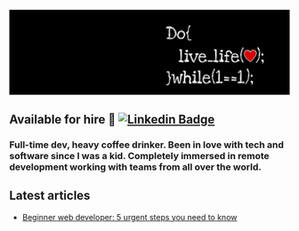 

![banner](41993.jpg)

## Available for hire :seedling: [![Linkedin Badge](https://img.shields.io/badge/-meltrust-blue?style=flat-square&logo=Linkedin&logoColor=white&link=https://www.linkedin.com/in/meltrust/)](https://www.linkedin.com/in/meltrust/)
### Full-time dev, heavy coffee drinker. Been in love with tech and software since I was a kid.  Completely immersed in remote development working with teams from all over the world. 

## Latest articles
<!-- BLOG-POST-LIST:START -->
- [Beginner web developer: 5 urgent steps you need to know](https://meltrust.medium.com/beginner-web-developer-5-urgent-steps-you-need-to-know-a44f0b7a37a)
<!-- BLOG-POST-LIST:END -->

<!--
**Meltrust/Meltrust** is a ✨ _special_ ✨ repository because its `README.md` (this file) appears on your GitHub profile.

Here are some ideas to get you started:

- 🔭 I’m currently working on ...
- 🌱 I’m currently learning ...
- 👯 I’m looking to collaborate on ...
- 🤔 I’m looking for help with ...
- 💬 Ask me about ...
- 📫 How to reach me: ...
- 😄 Pronouns: ...
- ⚡ Fun fact: ...
-->
